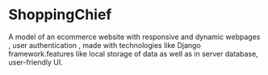 # ShoppingChief
A model of an ecommerce website with responsive and dynamic webpages , user authentication , made with technologies like Django framework.features like local storage of data as well as in server database, user-friendly UI.
